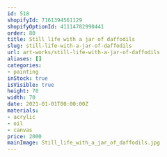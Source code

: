 ```yaml
---
id: 518
shopifyId: 7161394561129
shopifyOptionId: 41114782990441
order: 80
title: Still life with a jar of daffodils
slug: still-life-with-a-jar-of-daffodils
url: art-works/still-life-with-a-jar-of-daffodils
aliases: []
categories:
- painting
inStock: true
isVisible: true
height: 70
width: 70
date: 2021-01-01T00:00:00Z
materials:
- acrylic
- oil
- canvas
price: 2000
mainImage: Still_life_with_a_jar_of_daffodils.jpg
---
```

